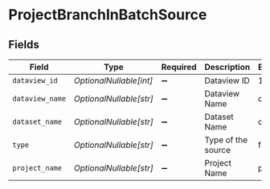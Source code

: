 # ProjectBranchInBatchSource


## Fields

| Field                   | Type                    | Required                | Description             | Example                 |
| ----------------------- | ----------------------- | ----------------------- | ----------------------- | ----------------------- |
| `dataview_id`           | *OptionalNullable[int]* | :heavy_minus_sign:      | Dataview ID             | 1                       |
| `dataview_name`         | *OptionalNullable[str]* | :heavy_minus_sign:      | Dataview Name           | dv1                     |
| `dataset_name`          | *OptionalNullable[str]* | :heavy_minus_sign:      | Dataset Name            | ds1                     |
| `type`                  | *OptionalNullable[str]* | :heavy_minus_sign:      | Type of the source      | file                    |
| `project_name`          | *OptionalNullable[str]* | :heavy_minus_sign:      | Project Name            | project1                |